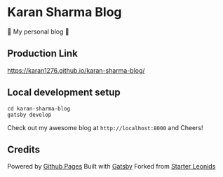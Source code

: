 # Karan Sharma Blog

🥳 My personal blog 🤩

## Production Link

https://karan1276.github.io/karan-sharma-blog/

## Local development setup

```
cd karan-sharma-blog
gatsby develop
```

Check out my awesome blog at `http://localhost:8000` and Cheers!

## Credits

Powered by [Github Pages](https://pages.github.com/)
Built with [Gatsby](https://github.com/gatsbyjs/gatsby)
Forked from [Starter Leonids](https://github.com/renyuanz/leonids)
